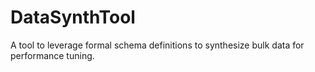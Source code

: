 # DataSynthTool
A tool to leverage formal schema definitions to synthesize bulk data for performance tuning.
